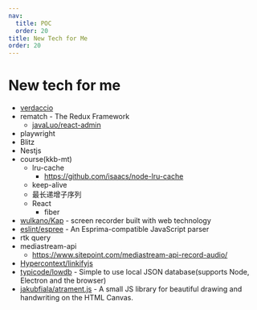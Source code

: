 ```yaml
---
nav:
  title: POC
  order: 20
title: New Tech for Me
order: 20
---
```


# New tech for me

- [verdaccio](https://verdaccio.org/)
- rematch - The Redux Framework
  - [javaLuo/react-admin](https://github.com/javaLuo/react-admin)
- playwright
- Blitz
- Nestjs
- course(kkb-mt)
  - lru-cache
    - https://github.com/isaacs/node-lru-cache
  - keep-alive
  - 最长递增子序列
  - React
    - fiber
- [wulkano/Kap](https://github.com/wulkano/Kap) - screen recorder built with web technology
- [eslint/espree](https://github.com/eslint/espree) - An Esprima-compatible JavaScript parser
- rtk query
- mediastream-api
  - https://www.sitepoint.com/mediastream-api-record-audio/
- [Hypercontext/linkifyjs](https://github.com/Hypercontext/linkifyjs)
- [typicode/lowdb](https://github.com/typicode/lowdb) - Simple to use local JSON database(supports Node, Electron and the browser)
- [jakubfiala/atrament.js](https://github.com/jakubfiala/atrament.js) - A small JS library for beautiful drawing and handwriting on the HTML Canvas.
